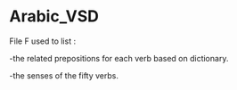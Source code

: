 # Arabic_VSD
File F used to list :

-the related prepositions for each verb based on dictionary. 

-the senses of the fifty verbs. 

